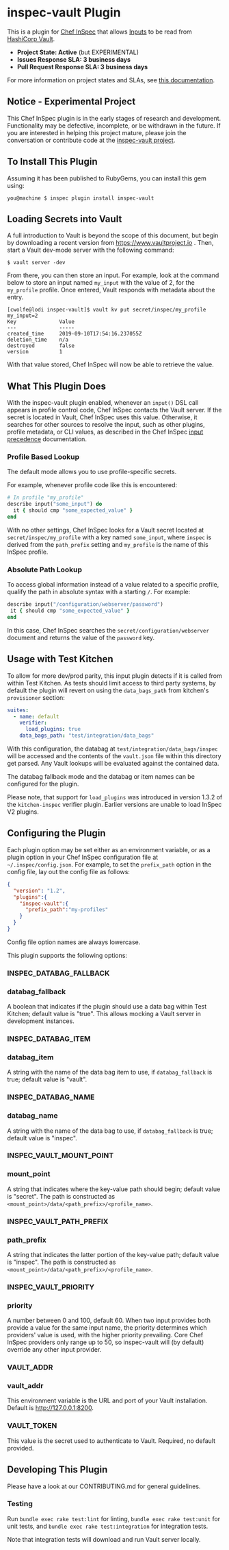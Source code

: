 # inspec-vault Plugin

This is a plugin for [Chef InSpec](https://www.inspec.io/) that allows [Inputs](https://www.inspec.io/docs/reference/inputs/) to be read from [HashiCorp Vault](https://www.vaultproject.io/).

* **Project State: Active** (but EXPERIMENTAL)
* **Issues Response SLA: 3 business days**
* **Pull Request Response SLA: 3 business days**

For more information on project states and SLAs, see [this documentation](https://github.com/chef/chef-oss-practices/blob/master/repo-management/repo-states.md).

## Notice - Experimental Project

This Chef InSpec plugin is in the early stages of research and development. Functionality may be defective, incomplete, or be withdrawn in the future. If you are interested in helping this project mature, please join the conversation or contribute code at the [inspec-vault project](https://github.com/inspec/inspec-vault).

## To Install This Plugin

Assuming it has been published to RubyGems, you can install this gem using:

```
you@machine $ inspec plugin install inspec-vault
```

## Loading Secrets into Vault

A full introduction to Vault is beyond the scope of this document, but begin by downloading a recent version from https://www.vaultproject.io . Then, start a Vault dev-mode server with the following command:

```
$ vault server -dev
```

From there, you can then store an input. For example, look at the command below to store an input named `my_input` with the value of 2, for the `my_profile` profile. Once entered, Vault responds with metadata about the entry.

```
[cwolfe@lodi inspec-vault]$ vault kv put secret/inspec/my_profile my_input=2
Key              Value
---              -----
created_time     2019-09-10T17:54:16.237055Z
deletion_time    n/a
destroyed        false
version          1
```

With that value stored, Chef InSpec will now be able to retrieve the value.

## What This Plugin Does

With the inspec-vault plugin enabled, whenever an `input()` DSL call appears in profile control code, Chef InSpec contacts the Vault server. If the secret is located in Vault, Chef InSpec uses this value. Otherwise, it searches for other sources to resolve the input, such as other plugins, profile metadata, or CLI values, as described in the Chef InSpec [input precedence](https://www.inspec.io/docs/reference/inputs/) documentation. 


### Profile Based Lookup

The default mode allows you to use profile-specific secrets.

For example, whenever profile code like this is encountered:

```ruby
# In profile "my_profile"
describe input("some_input") do
  it { should cmp "some_expected_value" }
end
```

With no other settings, Chef InSpec looks for a Vault secret located at `secret/inspec/my_profile` with a key named `some_input`, where `inspec` is derived from the `path_prefix` setting and `my_profile` is the name of this InSpec profile.

### Absolute Path Lookup

To access global information instead of a value related to a specific profile, qualify the path in absolute syntax with a starting `/`. For example:

```ruby
describe input("/configuration/webserver/password")
 it { should cmp "some_expected_value" }
end
```

In this case, Chef InSpec searches the `secret/configuration/webserver` document and returns the value of the `password` key.

## Usage with Test Kitchen

To allow for more dev/prod parity, this input plugin detects if it is called from within Test Kitchen. As tests should limit access to third party systems, by default the plugin will revert on using the `data_bags_path` from kitchen's `provisioner` section:

```yaml
suites:
  - name: default
    verifier:
      load_plugins: true
    data_bags_path: "test/integration/data_bags"
```

With this configuration, the databag at `test/integration/data_bags/inspec` will be accessed and the contents of the `vault.json` file within this directory get parsed. Any Vault lookups will be evaluated against the contained data.

The databag fallback mode and the databag or item names can be configured for the plugin.

Please note, that support for `load_plugins` was introduced in version 1.3.2 of the `kitchen-inspec` verifier plugin. Earlier versions are unable to load InSpec V2 plugins.

## Configuring the Plugin

Each plugin option may be set either as an environment variable, or as a plugin option in your Chef InSpec configuration file at `~/.inspec/config.json`. For example, to set the `prefix_path` option in the config file, lay out the config file as follows:

```json
{
  "version": "1.2",
  "plugins":{
    "inspec-vault":{
      "prefix_path":"my-profiles"
    }
  }
}
```

Config file option names are always lowercase.

This plugin supports the following options:

### INSPEC_DATABAG_FALLBACK

### databag_fallback

A boolean that indicates if the plugin should use a data bag within Test Kitchen; default value is "true". This allows mocking a Vault server in development instances.

### INSPEC_DATABAG_ITEM

### databag_item

A string with the name of the data bag item to use, if `databag_fallback` is true; default value is "vault".

### INSPEC_DATABAG_NAME

### databag_name

A string with the name of the data bag to use, if `databag_fallback` is true; default value is "inspec".

### INSPEC_VAULT_MOUNT_POINT

### mount_point

A string that indicates where the key-value path should begin; default value is "secret". The path is constructed as `<mount_point>/data/<path_prefix>/<profile_name>`.

### INSPEC_VAULT_PATH_PREFIX

### path_prefix

A string that indicates the latter portion of the key-value path; default value is "inspec". The path is constructed as `<mount_point>/data/<path_prefix>/<profile_name>`.

### INSPEC_VAULT_PRIORITY

### priority

A number between 0 and 100, default 60. When two input provides both provide a value for the same input name, the priority determines which providers' value is used, with the higher priority prevailing. Core Chef InSpec providers only range up to 50, so inspec-vault will (by default) override any other input provider.

### VAULT_ADDR

### vault_addr

This environment variable is the URL and port of your Vault installation. Default is http://127.0.0.1:8200.

### VAULT_TOKEN

This value is the secret used to authenticate to Vault. Required, no default provided.

## Developing This Plugin

Please have a look at our CONTRIBUTING.md for general guidelines.

### Testing

Run `bundle exec rake test:lint` for linting, `bundle exec rake test:unit` for unit tests, and `bundle exec rake test:integration` for integration tests.

Note that integration tests will download and run Vault server locally.
